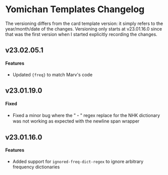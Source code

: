 # Yomichan Templates Changelog
The versioning differs from the card template version:
it simply refers to the year/month/date
of the changes.
Versioning only starts at v23.01.16.0 since that was the first version when
I started explicitly recording the changes.


## v23.02.05.1
#### Features
- Updated `{freq}` to match Marv's code

## v23.01.19.0
#### Fixed
- Fixed a minor bug where the "・" regex replace for the NHK dictionary was not working as expected with the newline span wrapper

## v23.01.16.0
#### Features
- Added support for `ignored-freq-dict-regex` to ignore arbitrary frequency dictionaries
